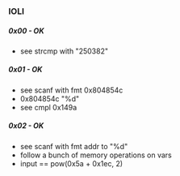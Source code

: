 ### IOLI

##### 0x00 - OK

- see strcmp with "250382"

##### 0x01 - OK

- see scanf with fmt 0x804854c
- 0x804854c "%d"
- see cmpl 0x149a 

##### 0x02 - OK

- see scanf with fmt addr to "%d"
- follow a bunch of memory operations on vars
- input == pow(0x5a + 0x1ec, 2)
